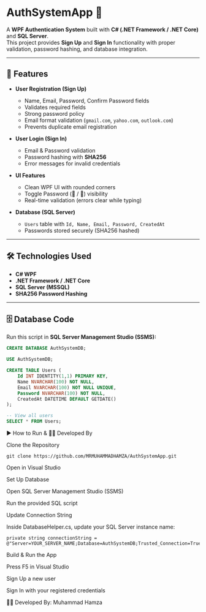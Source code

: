 # AuthSystemApp 🔐  

A **WPF Authentication System** built with **C# (.NET Framework / .NET Core)** and **SQL Server**.  
This project provides **Sign Up** and **Sign In** functionality with proper validation, password hashing, and database integration.  

---

## 🚀 Features  
- **User Registration (Sign Up)**  
  - Name, Email, Password, Confirm Password fields  
  - Validates required fields  
  - Strong password policy  
  - Email format validation (`gmail.com`, `yahoo.com`, `outlook.com`)  
  - Prevents duplicate email registration  

- **User Login (Sign In)**  
  - Email & Password validation  
  - Password hashing with **SHA256**  
  - Error messages for invalid credentials  

- **UI Features**  
  - Clean WPF UI with rounded corners  
  - Toggle Password (🙈 / 🙉) visibility  
  - Real-time validation (errors clear while typing)  

- **Database (SQL Server)**  
  - `Users` table with `Id, Name, Email, Password, CreatedAt`  
  - Passwords stored securely (SHA256 hashed)  

---

## 🛠️ Technologies Used  
- **C# WPF**  
- **.NET Framework / .NET Core**  
- **SQL Server (MSSQL)**  
- **SHA256 Password Hashing**  

---

## 🗄️ Database Code  

Run this script in **SQL Server Management Studio (SSMS):**  

```sql
CREATE DATABASE AuthSystemDB;

USE AuthSystemDB;

CREATE TABLE Users (
    Id INT IDENTITY(1,1) PRIMARY KEY,
    Name NVARCHAR(100) NOT NULL,
    Email NVARCHAR(100) NOT NULL UNIQUE,
    Password NVARCHAR(100) NOT NULL,
    CreatedAt DATETIME DEFAULT GETDATE()
);

-- View all users
SELECT * FROM Users;      

```
▶️ How to Run & 👨‍💻 Developed By

Clone the Repository

```
git clone https://github.com/MRMUHAMMADHAMZA/AuthSystemApp.git

```
Open in Visual Studio

Set Up Database

Open SQL Server Management Studio (SSMS)

Run the provided SQL script

Update Connection String

Inside DatabaseHelper.cs, update your SQL Server instance name:

```
private string connectionString = @"Server=YOUR_SERVER_NAME;Database=AuthSystemDB;Trusted_Connection=True;";

```
Build & Run the App

Press F5 in Visual Studio

Sign Up a new user

Sign In with your registered credentials

👨‍💻 Developed By: Muhammad Hamza
       
